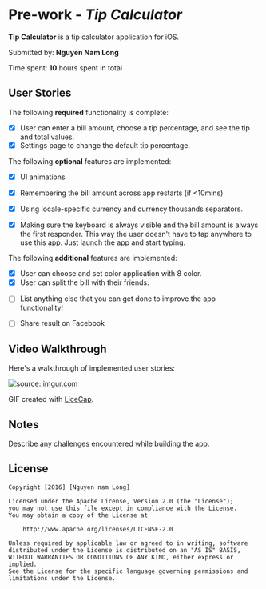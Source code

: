 # Pre-work - *Tip Calculator*

**Tip Calculator** is a tip calculator application for iOS.

Submitted by: **Nguyen Nam Long**

Time spent: **10** hours spent in total

## User Stories

The following **required** functionality is complete:

* [x] User can enter a bill amount, choose a tip percentage, and see the tip and total values.
* [x] Settings page to change the default tip percentage.

The following **optional** features are implemented:
* [x] UI animations
* [x] Remembering the bill amount across app restarts (if <10mins)
* [x] Using locale-specific currency and currency thousands separators.
* [x] Making sure the keyboard is always visible and the bill amount is always the first responder. This way the user doesn't have to tap anywhere to use this app. Just launch the app and start typing.


The following **additional** features are implemented:
* [x] User can choose and set color application with 8 color.
* [x] User can split the bill with their friends.

- [ ] List anything else that you can get done to improve the app functionality!
* [ ] Share result on Facebook

## Video Walkthrough 

Here's a walkthrough of implemented user stories:









<a href="http://imgur.com/TIHabGe"><img src="https://github.com/LongNguyenPTIT/preWork/blob/master/prework.gif" title="source: imgur.com" /></a>



GIF created with [LiceCap](http://www.cockos.com/licecap/).

## Notes

Describe any challenges encountered while building the app.

## License

    Copyright [2016] [Nguyen nam Long]

    Licensed under the Apache License, Version 2.0 (the "License");
    you may not use this file except in compliance with the License.
    You may obtain a copy of the License at

        http://www.apache.org/licenses/LICENSE-2.0

    Unless required by applicable law or agreed to in writing, software
    distributed under the License is distributed on an "AS IS" BASIS,
    WITHOUT WARRANTIES OR CONDITIONS OF ANY KIND, either express or implied.
    See the License for the specific language governing permissions and
    limitations under the License.

